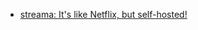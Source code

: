 - [streama: It's like Netflix, but self-hosted!](https://github.com/dularion/streama#getting-started)
